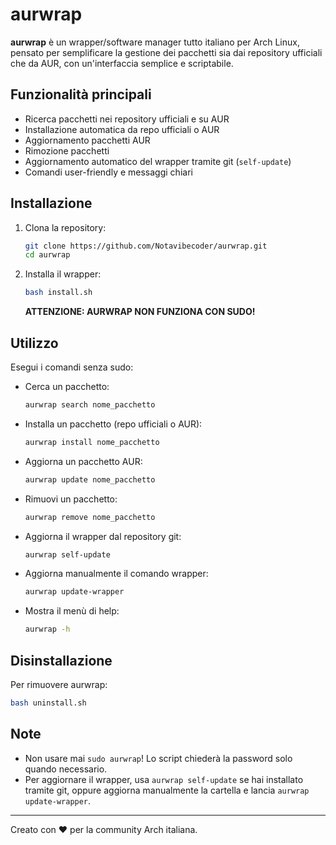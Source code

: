 # aurwrap

**aurwrap** è un wrapper/software manager tutto italiano per Arch Linux, pensato per semplificare la gestione dei pacchetti sia dai repository ufficiali che da AUR, con un'interfaccia semplice e scriptabile.

## Funzionalità principali
- Ricerca pacchetti nei repository ufficiali e su AUR
- Installazione automatica da repo ufficiali o AUR
- Aggiornamento pacchetti AUR
- Rimozione pacchetti
- Aggiornamento automatico del wrapper tramite git (`self-update`)
- Comandi user-friendly e messaggi chiari

## Installazione
1. Clona la repository:
   ```bash
   git clone https://github.com/Notavibecoder/aurwrap.git
   cd aurwrap
   ```
2. Installa il wrapper:
   ```bash
   bash install.sh
   ```
   **ATTENZIONE: AURWRAP NON FUNZIONA CON SUDO!**

## Utilizzo
Esegui i comandi senza sudo:

- Cerca un pacchetto:
  ```bash
  aurwrap search nome_pacchetto
  ```
- Installa un pacchetto (repo ufficiali o AUR):
  ```bash
  aurwrap install nome_pacchetto
  ```
- Aggiorna un pacchetto AUR:
  ```bash
  aurwrap update nome_pacchetto
  ```
- Rimuovi un pacchetto:
  ```bash
  aurwrap remove nome_pacchetto
  ```
- Aggiorna il wrapper dal repository git:
  ```bash
  aurwrap self-update
  ```
- Aggiorna manualmente il comando wrapper:
  ```bash
  aurwrap update-wrapper
  ```
- Mostra il menù di help:
  ```bash
  aurwrap -h
  ```

## Disinstallazione
Per rimuovere aurwrap:
```bash
bash uninstall.sh
```

## Note
- Non usare mai `sudo aurwrap`! Lo script chiederà la password solo quando necessario.
- Per aggiornare il wrapper, usa `aurwrap self-update` se hai installato tramite git, oppure aggiorna manualmente la cartella e lancia `aurwrap update-wrapper`.

---

Creato con ❤️ per la community Arch italiana. 

